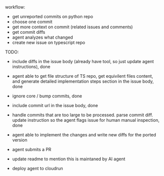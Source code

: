 


workflow:
- get unreported commits on python repo 
- choose one commit
- get more context on commit (related issues and comments) 
- get commit diffs 
- agent analyzes what changed 
- create new issue on typescript repo 




TODO:
- include diffs in the issue body (already have tool, so just update agent instructions), done 
- agent able to get file structure of TS repo, get equivilent files content, and generate detailed implementation steps section in the issue body, done 
- ignore core / bump commits, done 
- include commit url in the issue body, done 
- handle commits that are too large to be processed. parse commit diff. update instruction so the agent flags issue for human manual inspection, done 

- agent able to implement the changes and write new diffs for the ported version 
- agent submits a PR

- update readme to mention this is maintaned by AI agent 

- deploy agent to cloudrun 
